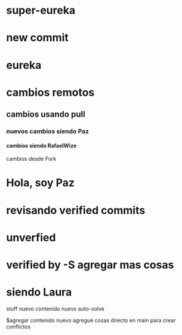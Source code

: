# super-eureka
# new commit
# eureka
# cambios remotos
## cambios usando pull
### nuevos cambios siendo Paz
#### cambios siendo RafaelWize
cambios desde Fork
# Hola, soy Paz
# revisando verified commits
# unverfied
# verified by -S agregar mas cosas
# siendo Laura
stuff nuevo
contenido nuevo auto-solve

$agregar contenido nuevo
agregué cosas directo en main para crear conflictos